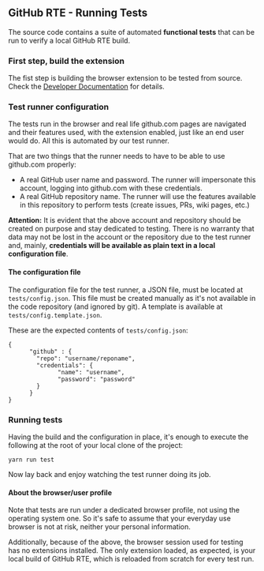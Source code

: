 ## GitHub RTE - Running Tests

The source code contains a suite of automated **functional tests** that can be run to verify a local GitHub RTE build.

### First step, build the extension

The fist step is building the browser extension to be tested from source. Check the [Developer Documentation](../dev/README.md) for details.

### Test runner configuration

The tests run in the browser and real life github.com pages are navigated and their features used, with the extension enabled, just like an end user would do. All this is automated by our test runner.

That are two things that the runner needs to have to be able to use github.com properly:

*   A real GitHub user name and password. The runner will impersonate this account, logging into github.com with these credentials.
*   A real GitHub repository name. The runner will use the features available in this repository to perform tests (create issues, PRs, wiki pages, etc.)

**Attention:** It is evident that the above account and repository should be created on purpose and stay dedicated to testing. There is no warranty that data may not be lost in the account or the repository due to the test runner and, mainly, **credentials will be available as plain text in a local configuration file**.

#### The configuration file

The configuration file for the test runner, a JSON file, must be located at `tests/config.json`. This file must be created manually as it's not available in the code repository (and ignored by git). A template is available at `tests/config.template.json`.

These are the expected contents of `tests/config.json`:

```plaintext
{
      "github" : {
        "repo": "username/reponame",
        "credentials": {
              "name": "username",
              "password": "password"
        }
      }
}
```

### Running tests

Having the build and the configuration in place, it's enough to execute the following at the root of your local clone of the project:

```plaintext
yarn run test
```

Now lay back and enjoy watching the test runner doing its job.

#### About the browser/user profile

Note that tests are run under a dedicated browser profile, not using the operating system one. So it's safe to assume that your everyday use browser is not at risk, neither your personal information.

Additionally, because of the above, the browser session used for testing has no extensions installed. The only extension loaded, as expected, is your local build of GitHub RTE, which is reloaded from scratch for every test run.
